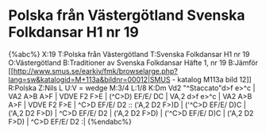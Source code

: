 # Polska från Västergötland Svenska Folkdansar H1 nr 19

{%abc%}
X:19
T:Polska från Västergötland
T:Svenska Folkdansar H1 nr 19
O:Västergötland
B:Traditioner av Svenska Folkdansar Häfte 1, nr 19
B:Jämför [[http://www.smus.se/earkiv/fmk/browselarge.php?lang=sw&katalogid=M+113a&bildnr=00012|SMUS - katalog M113a bild 12]]
R:Polska
Z:Nils L
U:V = wedge
M:3/4
L:1/8
K:Dm
Vd2  "^Staccato"d>f e>^c | VA2 A>B A>F | VDVE F2 F>E | (^C>D) EF/E/ DC |
VA,2            d>f e>^c | VA2 A>B A>F | VDVE F2 F>E | ^C>D   EF/E/ D2 ::
('A,2 D2 F>)D | ('^C>D EF/E/ D)C | ('A,2 D2 F>D) | ^C>D EF/E/ D2  |
('A,2 D2 F>D) | ('^C>D EF/E/ D)C | ('A,2 D2 F>D) | ^C>D EF/E/ D2 :|
{%endabc%}
